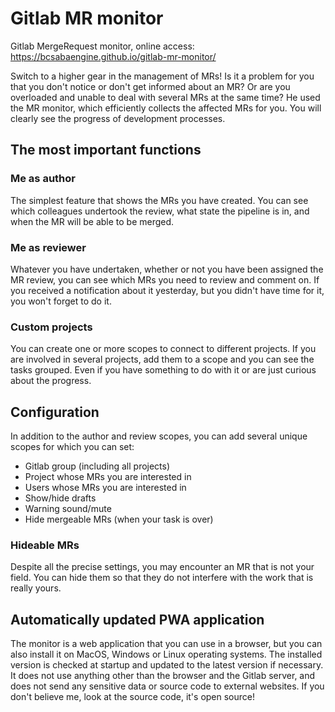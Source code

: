 # Gitlab MR monitor

Gitlab MergeRequest monitor, online access: https://bcsabaengine.github.io/gitlab-mr-monitor/

Switch to a higher gear in the management of MRs! Is it a problem for you that you don't notice or don't get informed about an MR? Or are you overloaded and unable to deal with several MRs at the same time? He used the MR monitor, which efficiently collects the affected MRs for you. You will clearly see the progress of development processes.

## The most important functions

### Me as author

The simplest feature that shows the MRs you have created. You can see which colleagues undertook the review, what state the pipeline is in, and when the MR will be able to be merged.

### Me as reviewer

Whatever you have undertaken, whether or not you have been assigned the MR review, you can see which MRs you need to review and comment on. If you received a notification about it yesterday, but you didn't have time for it, you won't forget to do it.

### Custom projects

You can create one or more scopes to connect to different projects. If you are involved in several projects, add them to a scope and you can see the tasks grouped. Even if you have something to do with it or are just curious about the progress.

## Configuration

In addition to the author and review scopes, you can add several unique scopes for which you can set:

- Gitlab group (including all projects)
- Project whose MRs you are interested in
- Users whose MRs you are interested in
- Show/hide drafts
- Warning sound/mute
- Hide mergeable MRs (when your task is over)

### Hideable MRs

Despite all the precise settings, you may encounter an MR that is not your field. You can hide them so that they do not interfere with the work that is really yours.

## Automatically updated PWA application

The monitor is a web application that you can use in a browser, but you can also install it on MacOS, Windows or Linux operating systems. The installed version is checked at startup and updated to the latest version if necessary. It does not use anything other than the browser and the Gitlab server, and does not send any sensitive data or source code to external websites. If you don't believe me, look at the source code, it's open source!

